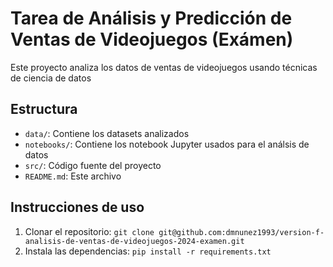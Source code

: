 # Tarea de Análisis y Predicción de Ventas de Videojuegos (Exámen)

Este proyecto analiza los datos de ventas de videojuegos usando técnicas de ciencia de datos

## Estructura

- `data/`: Contiene los datasets analizados
- `notebooks/`: Contiene los notebook Jupyter usados para el análsis de datos
- `src/`: Código fuente del proyecto
- `README.md`: Este archivo

## Instrucciones de uso

1. Clonar el repositorio: `git clone git@github.com:dmnunez1993/version-f-analisis-de-ventas-de-videojuegos-2024-examen.git`
2. Instala las dependencias: `pip install -r requirements.txt`
